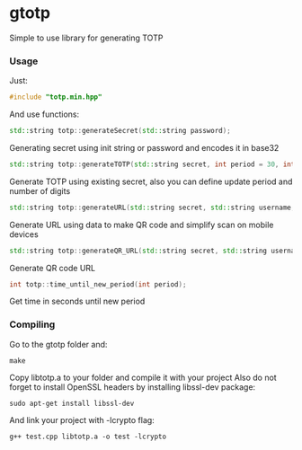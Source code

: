 # gtotp
Simple to use library for generating TOTP

### Usage
Just:
```c++
#include "totp.min.hpp"
```

And use functions:
```c++
std::string totp::generateSecret(std::string password);
```
Generating secret using init string or password and encodes it in base32
```c++
std::string totp::generateTOTP(std::string secret, int period = 30, int digits = 6);
```
Generate TOTP using existing secret, also you can define update period and number of digits
```c++
std::string totp::generateURL(std::string secret, std::string username, std::string issuer, std::string application = "");
```
Generate URL using data to make QR code and simplify scan on mobile devices
```c++
std::string totp::generateQR_URL(std::string secret, std::string username, std::string issuer, std::string application = "");
```
Generate QR code URL

```c++
int totp::time_until_new_period(int period);
```
Get time in seconds until new period
### Compiling
Go to the gtotp folder and:
```shell
make
```

Copy libtotp.a to your folder and compile it with your project
Also do not forget to install OpenSSL headers by installing libssl-dev package:
```shell
sudo apt-get install libssl-dev
```
And link your project with -lcrypto flag:
```shell
g++ test.cpp libtotp.a -o test -lcrypto
```